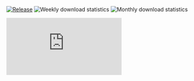 [![Release](https://jitpack.io/v/system32developer/SystemCore.svg)](https://jitpack.io/#system32developer/SystemCore)
![Weekly download statistics](https://jitpack.io/v/system32developer/SystemCore/week.svg)
![Monthly download statistics](https://jitpack.io/v/system32developer/SystemCore/month.svg)

![JavaDocs](https://system32developer.github.io/SystemCore/index.html)
